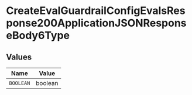 # CreateEvalGuardrailConfigEvalsResponse200ApplicationJSONResponseBody6Type


## Values

| Name      | Value     |
| --------- | --------- |
| `BOOLEAN` | boolean   |